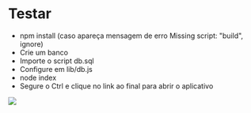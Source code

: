 # Testar

- npm install (caso apareça mensagem de erro Missing script: "build", ignore)
- Crie um banco
- Importe o script db.sql
- Configure em lib/db.js
- node index
- Segure o Ctrl e clique no link ao final para abrir o aplicativo


![]('img/crud2.png')
